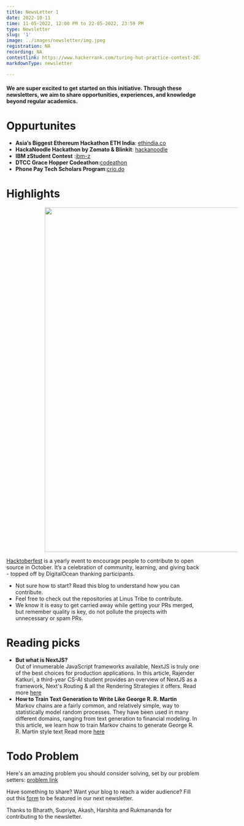 ```yaml
---
title: NewsLetter 1
date: 2022-10-11
time: 11-05-2022, 12:00 PM to 22-05-2022, 23:59 PM
type: Newsletter
slug: '1'
image: ../images/newsletter/img.jpeg
registration: NA
recording: NA
contestlink: https://www.hackerrank.com/turing-hut-practice-contest-2025
markdownType: newsletter

---
```

 #### We are super excited to get started on this initiative. Through these newsletters, we aim to share opportunities, experiences, and knowledge beyond regular academics.
# Oppurtunites

- **Asia’s Biggest Ethereum Hackathon ETH India**: [ethindia.co](https://ethindia.co/)
- **HackaNoodle Hackathon by Zomato & Blinkit**: [hackanoodle](https://www.hackerearth.com/challenges/new/competitive/hackanoodle-code-to-inspire/?)
- **IBM zStudent Contest** :[ibm-z](https://www.hackerearth.com/challenges/hackathon/ibm-z-student-contest-2022/)
- **DTCC Grace Hopper Codeathon**:[codeathon](https://www.hackerrank.com/dtcc-gracehopper-codeathon)
- **Phone Pay Tech Scholars Program**:[crio.do](https://www.crio.do/phonepe-tech-scholars-program/)




<h1>Highlights</h1>

<img src="https://drive.google.com/file/d/15OUfb9He69uqyuVYjV7dXLncAg0l0ijo/view?usp=share_link" width="900" style="margin-left:100px"/>

[Hacktoberfest](https://hacktoberfest.com/) is a yearly event to encourage people to contribute to open source in October. It’s a celebration of community, learning, and giving back - topped off by DigitalOcean thanking participants.
- Not sure how to start? Read this blog to understand how you can contribute.
- Feel free to check out the repositories at Linus Tribe to contribute.
- We know it is easy to get carried away while getting your PRs merged, but remember quality is key, do not pollute the projects with 		unnecessary or spam PRs.



# Reading picks

- **But what is NextJS?** <br/>
		Out of innumerable JavaScript frameworks available, NextJS is truly one of the best choices for production applications. In this article, Rajender Katkuri, a third-year CS-AI student provides an overview of NextJS as a framework, Next's Routing & all the Rendering Strategies it offers. Read more  [here](https://www.rajender.dev/blog/but-what-is-nextjs)
- **How to Train Text Generation to Write Like George R. R. Martin** <br/>
		Markov chains are a fairly common, and relatively simple, way to statistically model random processes. They have been used in many different domains, ranging from text generation to financial modeling. In this article, we learn how to train Markov chains to generate George R. R. Martin style text  Read more [here](https://www.kdnuggets.com/2019/11/markov-chains-train-text-generation.html)

# Todo Problem 

Here's an amazing problem you should consider solving, set by our problem setters: [problem link](https://codeforces.com/contest/1726/problem/B)




Have something to share? Want your blog to reach a wider audience? Fill out this [form](https://www.codechef.com/ICPCIN19/problems/SEGDIR) to be featured in our next newsletter.

Thanks to Bharath, Supriya, Akash, Harshita and Rukmananda for contributing to the newsletter.
